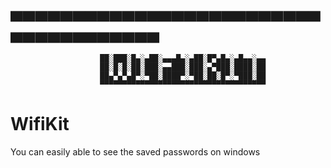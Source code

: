 #   ▄▄▄▄▄▄▄▄▄▄▄▄▄▄▄▄▄▄▄▄▄▄▄▄▄▄▄▄▄▄▄▄▄▄▄▄▄
                        ██░███░█▄░▄██░▄▄▄█▄░▄██░█▀▄█▄░▄█▄▄░▄▄
                        ██░█░█░██░███░▄▄███░███░▄▀███░████░██
                        ██▄▀▄▀▄█▀░▀██░████▀░▀██░██░█▀░▀███░██
                        ▀▀▀▀▀▀▀▀▀▀▀▀▀▀▀▀▀▀▀▀▀▀▀▀▀▀▀▀▀▀▀▀▀▀▀▀▀
# WifiKit
You can easily able to see the saved passwords on windows
